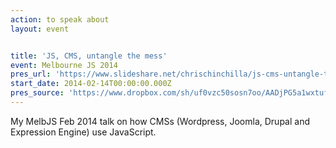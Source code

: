 ```yaml
---
action: to speak about
layout: event


title: 'JS, CMS, untangle the mess'
event: Melbourne JS 2014
pres_url: 'https://www.slideshare.net/chrischinchilla/js-cms-untangle-the-mess'
start_date: 2014-02-14T00:00:00.000Z
pres_source: 'https://www.dropbox.com/sh/uf0vzc50sosn7oo/AADjPG5a1wxtufLKa3jh5UERa?dl=0'
---
```


My MelbJS Feb 2014 talk on how CMSs (Wordpress, Joomla, Drupal and Expression Engine) use JavaScript.
